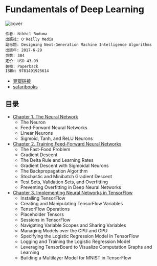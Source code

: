 # Fundamentals of Deep Learning
![cover](https://img3.doubanio.com/lpic/s29474106.jpg)

    作者: Nikhil Buduma 
    出版社: O'Reilly Media
    副标题: Designing Next-Generation Machine Intelligence Algorithms
    出版年: 2017-6-29
    页数: 304
    定价: USD 43.99
    装帧: Paperback
    ISBN: 9781491925614

- [豆瓣链接](https://book.douban.com/subject/26425877/)
- [safaribooks](https://www.safaribooksonline.com/library/view/fundamentals-of-deep/9781491925607/)

## 目录
- [Chapter 1. The Neural Network][1]
    - The Neuron
    - Feed-Forward Neural Networks
    - Linear Neurons
    - Sigmoid, Tanh, and ReLU Neurons
- [Chapter 2. Training Feed-Forward Neural Networks][1]
    - The Fast-Food Problem
    - Gradient Descent
    - The Delta Rule and Learning Rates
    - Gradient Descent with Sigmoidal Neurons
    - The Backpropagation Algorithm
    - Stochastic and Minibatch Gradient Descent
    - Test Sets, Validation Sets, and Overfitting
    - Preventing Overfitting in Deep Neural Networks
- [Chapter 3. Implementing Neural Networks in TensorFlow][2]
    - Installing TensorFlow
    - Creating and Manipulating TensorFlow Variables
    - TensorFlow Operations
    - Placeholder Tensors
    - Sessions in TensorFlow
    - Navigating Variable Scopes and Sharing Variables
    - Managing Models over the CPU and GPU
    - Specifying the Logistic Regression Model in TensorFlow
    - Logging and Training the Logistic Regression Model
    - Leveraging TensorBoard to Visualize Computation Graphs and Learning
    - Building a Multilayer Model for MNIST in TensorFlow

[1]: Fundamentals-of-Deep-Learning-1+2.ipynb
[2]: Fundamentals-of-Deep-Learning-3.ipynb
